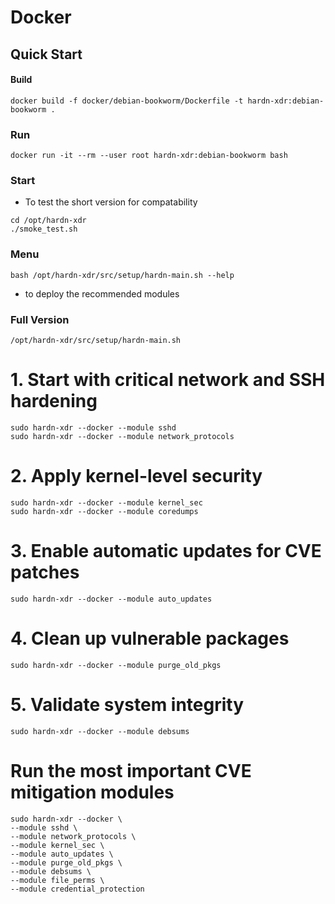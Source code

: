 # Docker 

## Quick Start

#### Build
```
docker build -f docker/debian-bookworm/Dockerfile -t hardn-xdr:debian-bookworm .
```
### Run 
```
docker run -it --rm --user root hardn-xdr:debian-bookworm bash
```
### Start

- To test the short version for compatability
```
cd /opt/hardn-xdr
./smoke_test.sh

```

### Menu
```
bash /opt/hardn-xdr/src/setup/hardn-main.sh --help
```
- to deploy the recommended modules

### Full Version
```
/opt/hardn-xdr/src/setup/hardn-main.sh
```

# 1. Start with critical network and SSH hardening
```
sudo hardn-xdr --docker --module sshd
sudo hardn-xdr --docker --module network_protocols
```
# 2. Apply kernel-level security
```
sudo hardn-xdr --docker --module kernel_sec
sudo hardn-xdr --docker --module coredumps
```
# 3. Enable automatic updates for CVE patches
```
sudo hardn-xdr --docker --module auto_updates
```
# 4. Clean up vulnerable packages
```
sudo hardn-xdr --docker --module purge_old_pkgs
```
# 5. Validate system integrity
```
sudo hardn-xdr --docker --module debsums
```
# Run the most important CVE mitigation modules
```
sudo hardn-xdr --docker \
--module sshd \
--module network_protocols \
--module kernel_sec \
--module auto_updates \
--module purge_old_pkgs \
--module debsums \
--module file_perms \
--module credential_protection
```
